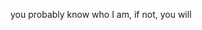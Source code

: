 you probably know who I am, if not, you will
<!---
voulcky/voulcky is a ✨ special ✨ repository because its `README.md` (this file) appears on your GitHub profile.
You can click the Preview link to take a look at your changes.
--->
